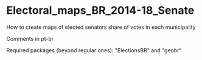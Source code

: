 # Electoral_maps_BR_2014-18_Senate
How to create maps of elected senators share of votes in each municipality

Comments in pt-br

Required packages (beyond regular ones): "ElectionsBR" and "geobr"
